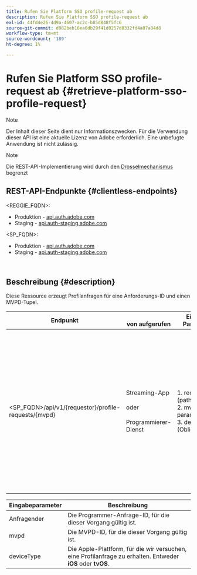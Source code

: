 ```yaml
---
title: Rufen Sie Platform SSO profile-request ab
description: Rufen Sie Platform SSO profile-request ab
exl-id: 44fd4e26-4d9a-4607-ac2c-b85d848f5fc6
source-git-commit: d982beb16ea0db29f41d0257d8332fd4a07a84d8
workflow-type: tm+mt
source-wordcount: '189'
ht-degree: 1%

---
```


# Rufen Sie Platform SSO profile-request ab {#retrieve-platform-sso-profile-request}

>[!NOTE]
>
>Der Inhalt dieser Seite dient nur Informationszwecken. Für die Verwendung dieser API ist eine aktuelle Lizenz von Adobe erforderlich. Eine unbefugte Anwendung ist nicht zulässig.

>[!NOTE]
>
> Die REST-API-Implementierung wird durch den [Drosselmechanismus](/help/authentication/integration-guide-programmers/throttling-mechanism.md) begrenzt

## REST-API-Endpunkte {#clientless-endpoints}

&lt;REGGIE_FQDN>:

* Produktion - [api.auth.adobe.com](http://api.auth.adobe.com/)
* Staging - [api.auth-staging.adobe.com](http://api.auth-staging.adobe.com/)

&lt;SP_FQDN>:

* Produktion - [api.auth.adobe.com](http://api.auth.adobe.com/)
* Staging - [api.auth-staging.adobe.com](http://api.auth-staging.adobe.com/)

</br>

## Beschreibung {#description}

Diese Ressource erzeugt Profilanfragen für eine Anforderungs-ID und einen MVPD-Tupel.


| Endpunkt | </br>von aufgerufen | Eingabe   </br>Parameter | HTTP </br>Methode | Reaktion | HTTP </br>Antwort |
| --- | --- | --- | --- | --- | --- |
| &lt;SP_FQDN>/api/v1/{requestor}/profile-requests/{mvpd} | Streaming-App</br></br>oder</br></br>Programmierer-Dienst | 1. requestor (path param)</br>2. mvpd (path param)</br>3. deviceType (Obligatorisch) | GET | Der Content-Type der Antwort ist application/octet-stream, da die tatsächliche Payload für die Client-Anwendung undurchsichtig ist.</br></br>Die Antwort sollte von der Anwendung an die Platform</br></br>SSO-Engine weitergeleitet werden, um eine Profil-SSO zu erhalten. | 200 - Erfolg   </br>400 - Ungültige Anfrage |


| Eingabeparameter | Beschreibung |
| --------------- | -------------------------------------------------------------------------------------------------------- |
| Anfragender | Die Programmer-Anfrage-ID, für die dieser Vorgang gültig ist. |
| mvpd | Die MVPD-ID, für die dieser Vorgang gültig ist. |
| deviceType | Die Apple-Plattform, für die wir versuchen, eine Profilanfrage zu erhalten.  Entweder **iOS** oder **tvOS**. |
